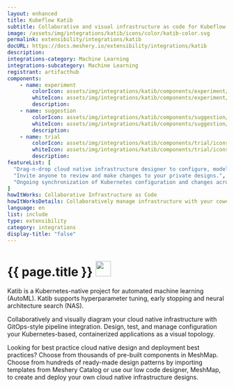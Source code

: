 ```yaml
---
layout: enhanced
title: Kubeflow Katib
subtitle: Collaborative and visual infrastructure as code for Kubeflow Katib
image: /assets/img/integrations/katib/icons/color/katib-color.svg
permalink: extensibility/integrations/katib
docURL: https://docs.meshery.io/extensibility/integrations/katib
description: 
integrations-category: Machine Learning
integrations-subcategory: Machine Learning
registrant: artifacthub
components: 
	- name: experiment
		colorIcon: assets/img/integrations/katib/components/experiment/icons/color/experiment-color.svg
		whiteIcon: assets/img/integrations/katib/components/experiment/icons/white/experiment-white.svg
		description: 
	- name: suggestion
		colorIcon: assets/img/integrations/katib/components/suggestion/icons/color/suggestion-color.svg
		whiteIcon: assets/img/integrations/katib/components/suggestion/icons/white/suggestion-white.svg
		description: 
	- name: trial
		colorIcon: assets/img/integrations/katib/components/trial/icons/color/trial-color.svg
		whiteIcon: assets/img/integrations/katib/components/trial/icons/white/trial-white.svg
		description: 
featureList: [
  "Drag-n-drop cloud native infrastructure designer to configure, model, and deploy your workloads.",
  "Invite anyone to review and make changes to your private designs.",
  "Ongoing synchronization of Kubernetes configuration and changes across any number of clusters."
]
howItWorks: Collaborative Infrastructure as Code
howItWorksDetails: Collaboratively manage infrastructure with your coworkers synchronously sharing the same designs.
language: en
list: include
type: extensibility
category: integrations
display-title: "false"
---
```

<h1>{{ page.title }} <img src="{{ page.image }}" style="width: 35px; height: 35px;" /></h1>

<p>
Katib is a Kubernetes-native project for automated machine learning (AutoML). Katib supports hyperparameter tuning, early stopping and neural architecture search (NAS).
</p>
<p>
    Collaboratively and visually diagram your cloud native infrastructure with GitOps-style pipeline integration. Design, test, and manage configuration your Kubernetes-based, containerized applications as a visual topology.
</p>
<p>
    Looking for best practice cloud native design and deployment best practices? Choose from thousands of pre-built components in MeshMap. Choose from hundreds of ready-made design patterns by importing templates from Meshery Catalog or use our low code designer, MeshMap, to create and deploy your own cloud native infrastructure designs.
</p>
